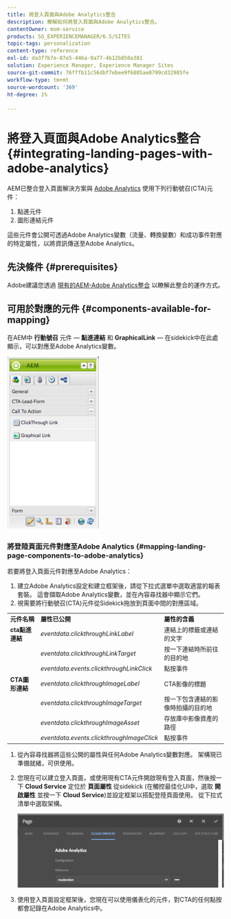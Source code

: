 ```yaml
---
title: 將登入頁面與Adobe Analytics整合
description: 瞭解如何將登入頁面與Adobe Analytics整合。
contentOwner: msm-service
products: SG_EXPERIENCEMANAGER/6.5/SITES
topic-tags: personalization
content-type: reference
exl-id: da3f7b7e-87e5-446a-9a77-4b12b850a381
solution: Experience Manager, Experience Manager Sites
source-git-commit: 76fffb11c56dbf7ebee9f6805ae0799cd32985fe
workflow-type: tm+mt
source-wordcount: '369'
ht-degree: 1%

---
```


# 將登入頁面與Adobe Analytics整合{#integrating-landing-pages-with-adobe-analytics}

AEM已整合登入頁面解決方案與 [Adobe Analytics](https://www.omniture.com/en/products/analytics/sitecatalyst) 使用下列行動號召(CTA)元件：

1. 點進元件
1. 圖形連結元件

這些元件會公開可透過Adobe Analytics變數（流量、轉換變數）和成功事件對應的特定屬性，以將資訊傳送至Adobe Analytics。

## 先決條件 {#prerequisites}

Adobe建議您透過 [現有的AEM-Adobe Analytics整合](/help/sites-administering/adobeanalytics.md) 以瞭解此整合的運作方式。

## 可用於對應的元件 {#components-available-for-mapping}

在AEM中 **行動號召** 元件 —  **點進連結** 和 **GraphicalLink**  — 在sidekick中在此處顯示，可以對應至Adobe Analytics變數。

![chlimage_1-21](assets/chlimage_1-21a.jpeg)

### 將登陸頁面元件對應至Adobe Analytics {#mapping-landing-page-components-to-adobe-analytics}

若要將登入頁面元件對應至Adobe Analytics：

1. 建立Adobe Analytics設定和建立框架後，請從下拉式選單中選取適當的報表套裝。 這會擷取Adobe Analytics變數，並在內容尋找器中顯示它們。
1. 視需要將行動號召(CTA)元件從Sidekick拖放到頁面中間的對應區域。

<table>
 <tbody>
  <tr>
   <td><strong>元件名稱</strong></td>
   <td><strong>屬性已公開</strong></td>
   <td><strong>屬性的含義</strong></td>
  </tr>
  <tr>
   <td><strong>cta點進連結</strong></td>
   <td><i>eventdata.clickthroughLinkLabel</i> <br /> </td>
   <td>連結上的標籤或連結的文字 </td>
  </tr>
  <tr>
   <td><br type="_moz" /> </td>
   <td><i>eventdata.clickthroughLinkTarget</i> <br /> </td>
   <td>按一下連結時所前往的目的地 </td>
  </tr>
  <tr>
   <td><br type="_moz" /> </td>
   <td><i>eventdata.events.clickthroughLinkClick</i> <br /> </td>
   <td>點按事件 </td>
  </tr>
  <tr>
   <td><strong>CTA圖形連結</strong></td>
   <td><i>eventdata.clickthroughImageLabel</i> <br /> </td>
   <td>CTA影像的標題 </td>
  </tr>
  <tr>
   <td><br type="_moz" /> </td>
   <td><i>eventdata.clickthroughImageTarget</i> <br /> </td>
   <td>按一下包含連結的影像時拍攝的目的地</td>
  </tr>
  <tr>
   <td><br type="_moz" /> </td>
   <td><i>eventdata.clickthroughImageAsset</i> <br /> </td>
   <td>存放庫中影像資產的路徑 </td>
  </tr>
  <tr>
   <td><br type="_moz" /> </td>
   <td><i>eventdata.events.clickthroughImageClick</i> <br /> </td>
   <td>點按事件</td>
  </tr>
 </tbody>
</table>

1. 從內容尋找器將這些公開的屬性與任何Adobe Analytics變數對應。 架構現已準備就緒，可供使用。
1. 您現在可以建立登入頁面，或使用現有CTA元件開啟現有登入頁面，然後按一下 **Cloud Service** 定位於 **頁面屬性** 從sidekick (在觸控最佳化UI中，選取 **開啟屬性** 並按一下 **Cloud Service**)並設定框架以搭配登陸頁面使用。 從下拉式清單中選取架構。

   ![chlimage_1-25](assets/chlimage_1-25a.png)

1. 使用登入頁面設定框架後，您現在可以使用儀表化的元件，對CTA的任何點按都會記錄在Adobe Analytics中。
